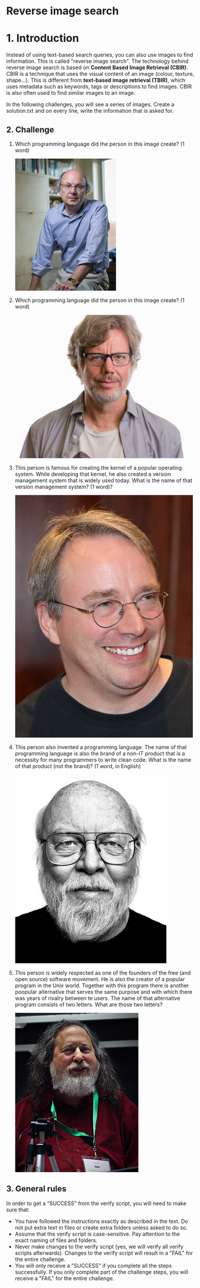 # Reverse image search

# 1. Introduction

Instead of using text-based search queries, you can also use images to find information. This is called "reverse image search". The technology behind reverse image search is based on **Content Based Image Retrieval (CBIR)**. CBIR is a technique that uses the visual content of an image (colour, texture, shape...). This is different from **text-based image retrieval (TBIR)**, which uses metadata such as keywords, tags or descriptions to find images. CBIR is also often used to find similar images to an image.

In the following challenges, you will see a series of images. Create a solution.txt and on every line, write the information that is asked for.

## 2. Challenge

1.  Which programming language did the person in this image create? (1 word)

    ![image](1.jpg)

1.  Which programming language did the person in this image create? (1 word)

    ![image](2.jpg)

1.  This person is famous for creating the kernel of a popular operating system. While developing that kernel, he also created a version management system that is widely used today. What is the name of that version management system? (1 word)?

    ![image](3.jpg)

1.  This person also invented a programming language. The name of that programming language is also the brand of a non-IT product that is a necessity for many programmers to write clean code. What is the name of that product (not the brand)? (1 word, in English)

    ![image](4.jpg)

1.  This person is widely respected as one of the founders of the free (and open source) software movement. He is also the creator of a popular program in the Unix world. Together with this program there is another poopular alternative that serves the same purpose and with which there was years of rivalry between te users. The name of that alternative program consists of two letters. What are those two letters?

    ![image](5.jpg)

## 3. General rules

In order to get a "SUCCESS" from the verify script, you will need to make sure that:

-   You have followed the instructions exactly as described in the text. Do not put extra text in files or create extra folders unless asked to do so.
-   Assume that the verify script is case-sensitive. Pay attention to the exact naming of files and folders.
-   Never make changes to the verify script (yes, we will verify all verify scripts afterwards). Changes to the verify script will result in a "FAIL" for the entire challenge.
-   You will only receive a "SUCCESS" if you complete all the steps successfully. If you only complete part of the challenge steps, you will receive a "FAIL" for the entire challenge.
